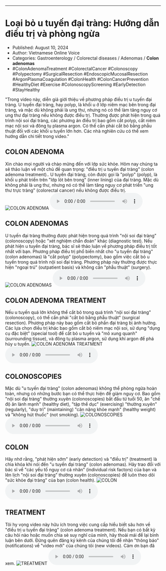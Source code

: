 
---

# Loại bỏ u tuyến đại tràng: Hướng dẫn điều trị và phòng ngừa

- Published: August 10, 2024
- Author: Vietnamese Online Voice
- Categories: Gastroenterology / Colorectal diseases / Adenomas / **Colon adenomas**
- #ColonAdenomaTreatment #ColorectalCancer #Colonoscopy #Polypectomy #SurgicalResection #EndoscopicMucosalResection #ArgonPlasmaCoagulation #ColonHealth #ColonCancerPrevention #HealthyDiet #Exercise #ColonoscopyScreening #EarlyDetection #StayHealthy

"Trong video này, diễn giả giới thiệu về phương pháp điều trị u tuyến đại tràng. U tuyến đại tràng, hay polyp, là khối u ở lớp niêm mạc bên trong đại tràng, và mặc dù không phải là ung thư, nhưng nó có thể làm tăng nguy cơ ung thư đại tràng nếu không được điều trị. Thường được phát hiện trong quá trình nội soi đại tràng, các phương án điều trị bao gồm cắt polyp, cắt niêm mạc nội soi và đông tụ plasma argon. Có thể cần phải cắt bỏ bằng phẫu thuật đối với các khối u tuyến lớn hơn. Các nhà nghiên cứu có thể xem hướng dẫn chi tiết trong video."


## COLON ADENOMA

Xin chào mọi người và chào mừng đến với lớp sức khỏe. Hôm nay chúng ta sẽ thảo luận về một chủ đề quan trọng: "điều trị u tuyến đại tràng" (colon adenoma treatment).. U tuyến đại tràng, còn được gọi là "polyp" (polyp), là khối u phát triển trên "lớp lót bên trong" (inner lining) của đại tràng. Mặc dù không phải là ung thư, nhưng nó có thể làm tăng nguy cơ phát triển "ung thư trực tràng" (colorectal cancer) nếu không được điều trị.
![COLON ADENOMA](https://http-archiver-apis-production-80.schnworks.com/storage/images/transitions/2024-08-10/transition-25458207068-Montserrat-Medium-303F9F.jpg)
<audio controls>
    <source src="https://http-archiver-apis-production-80.schnworks.com/storage/storage/audio/file-7761968485.mp3" type="audio/mpeg">
</audio>



## COLON ADENOMAS

U tuyến đại tràng thường được phát hiện trong quá trình "nội soi đại tràng" (colonoscopy) hoặc "xét nghiệm chẩn đoán" khác (diagnostic test). Nếu phát hiện u tuyến đại tràng, bác sĩ sẽ thảo luận về phương pháp điều trị tốt nhất với bạn. Phương pháp điều trị phổ biến nhất cho "u tuyến đại tràng" (colon adenomas) là "cắt polyp" (polypectomy), bao gồm việc cắt bỏ u tuyến trong quá trình nội soi đại tràng. Phương pháp này thường được thực hiện "ngoại trú" (outpatient basis) và không cần "phẫu thuật" (surgery).
![COLON ADENOMAS](https://http-archiver-apis-production-80.schnworks.com/storage/images/transitions/2024-08-10/transition--69973306103-Montserrat-Thin-283593.jpg)
<audio controls>
    <source src="https://http-archiver-apis-production-80.schnworks.com/storage/storage/audio/file-6846250600.mp3" type="audio/mpeg">
</audio>



## COLON ADENOMA TREATMENT

Nếu u tuyến quá lớn không thể cắt bỏ trong quá trình "nội soi đại tràng" (colonoscopy), có thể cần phải "cắt bỏ bằng phẫu thuật" (surgical resection). Phương pháp này bao gồm cắt bỏ phần đại tràng bị ảnh hưởng. Các lựa chọn điều trị khác bao gồm cắt bỏ niêm mạc nội soi, sử dụng "dụng cụ đặc biệt" (special tool) để cắt bỏ u tuyến và "mô xung quanh" (surrounding tissue), và đông tụ plasma argon, sử dụng khí argon để phá hủy u tuyến.
![COLON ADENOMA TREATMENT](https://http-archiver-apis-production-80.schnworks.com/storage/images/transitions/2024-08-10/transition--5228895893-Montserrat-Regular-4A148C.jpg)
<audio controls>
    <source src="https://http-archiver-apis-production-80.schnworks.com/storage/storage/audio/file-13086592833.mp3" type="audio/mpeg">
</audio>



## COLONOSCOPIES

Mặc dù "u tuyến đại tràng" (colon adenomas) không thể phòng ngừa hoàn toàn, nhưng có những bước bạn có thể thực hiện để giảm nguy cơ. Bao gồm "nội soi đại tràng" thường xuyên (colonoscopies) bắt đầu từ tuổi 50, ăn "chế độ ăn lành mạnh" (healthy diet), "tập thể dục" (exercising) "thường xuyên" (regularly), "duy trì" (maintaining) "cân nặng khỏe mạnh" (healthy weight) và "không hút thuốc" (not smoking).
![COLONOSCOPIES](https://http-archiver-apis-production-80.schnworks.com/storage/images/transitions/2024-08-10/transition--11290124805-Montserrat-Black-9C27B0.jpg)
<audio controls>
    <source src="https://http-archiver-apis-production-80.schnworks.com/storage/storage/audio/file-6346212516.mp3" type="audio/mpeg">
</audio>



## COLON

Hãy nhớ rằng, "phát hiện sớm" (early detection) và "điều trị" (treatment) là chìa khóa khi nói đến "u tuyến đại tràng" (colon adenomas). Hãy trao đổi với bác sĩ về "các yếu tố nguy cơ cá nhân" (individual risk factors) của bạn và lên lịch "nội soi đại tràng" thường xuyên (colonoscopies) để luôn theo dõi "sức khỏe đại tràng" của bạn (colon health).
![COLON](https://http-archiver-apis-production-80.schnworks.com/storage/images/transitions/2024-08-10/transition--25839025426-Montserrat-Thin-004895.jpg)
<audio controls>
    <source src="https://http-archiver-apis-production-80.schnworks.com/storage/storage/audio/file-26563439202.mp3" type="audio/mpeg">
</audio>



## TREATMENT

Tôi hy vọng video này hữu ích trong việc cung cấp hiểu biết sâu hơn về "điều trị u tuyến đại tràng" (colon adenoma treatment). Nếu bạn có bất kỳ câu hỏi nào hoặc muốn chia sẻ suy nghĩ của mình, hãy thoải mái để lại bình luận bên dưới. Đừng quên đăng ký kênh của chúng tôi để nhận "thông báo" (notifications) về "video mới" của chúng tôi (new videos). Cảm ơn bạn đã xem.
![TREATMENT](https://http-archiver-apis-production-80.schnworks.com/storage/images/transitions/2024-08-10/transition-1677185880-Montserrat-Bold-1A237E.jpg)
<audio controls>
    <source src="https://http-archiver-apis-production-80.schnworks.com/storage/storage/audio/file-11824240476.mp3" type="audio/mpeg">
</audio>

